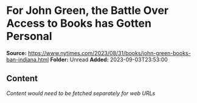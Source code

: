 # For John Green, the Battle Over Access to Books has Gotten Personal

**Source:** https://www.nytimes.com/2023/08/31/books/john-green-books-ban-indiana.html
**Folder:** Unread
**Added:** 2023-09-03T23:53:00




## Content
*Content would need to be fetched separately for web URLs*
